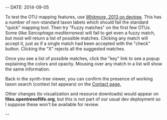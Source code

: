 --
DATE: 2014-09-05

To test the OTU mapping features, use [Whitmore, 2013 on devtree](http://devtree.opentreeoflife.org/curator/study/edit/pg_2628?tab=otu-mapping). This has a number of non-standard taxon labels which should fail the standard "quick" mapping tool. Then try "Fuzzy matches" on the first few OTUs. Some (like _Sarcophaga mediterranea_) will fail to get even a fuzzy match, but most will return a list of possible matches. Clicking any match will accept it, just as if a single match had been accepted with the "check" button. Clicking the "X" rejects all the suggested matches.

Once you see a list of possible matches, click the "key" link to see a popup explaining the colors and opacity. Mousing over any match in a list will show the same information.

Back in the synth-tree viewer, you can confirm the presence of working taxon search (context list appears) on the [Contact page.](http://devtree.opentreeoflife.org/contact) 
 
Other changes (to visualization and resource downloads) would appear on **files.opentreeoflife.org**, but this is not part of our usual dev deployment so I suppose these won't be available for review.

--
